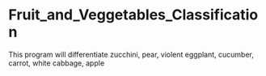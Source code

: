# Fruit_and_Veggetables_Classification
 This program will differentiate zucchini, pear, violent eggplant, cucumber, carrot, white cabbage, apple
